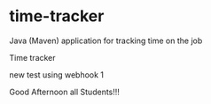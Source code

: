 # time-tracker
Java (Maven) application for tracking time on the job

Time tracker

new test using webhook 1

Good Afternoon all Students!!!
